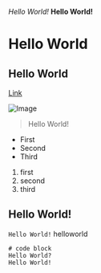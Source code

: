 *Hello World!*
**Hello World!**
# Hello World
## Hello World
[Link](www.google.com)

![Image]()
> Hello World!
* First
* Second
* Third

1. first
2. second
3. third

Hello World!
---
`Hello World!` helloworld

```
# code block
Hello World?
Hello World!
```
